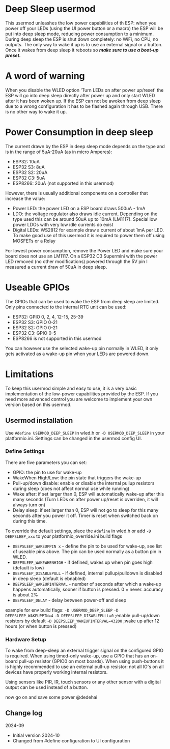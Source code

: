 # Deep Sleep usermod

This usermod unleashes the low power capabilities of th ESP: when you power off your LEDs (using the UI power button or a macro) the ESP will be put into deep sleep mode, reducing power consumption to a minimum.
During deep sleep the ESP is shut down completely: no WiFi, no CPU, no outputs. The only way to wake it up is to use an external signal or a button. Once it wakes from deep sleep it reboots so ***make sure to use a boot-up preset.***

# A word of warning

When you disable the WLED option 'Turn LEDs on after power up/reset' the ESP will go into deep sleep directly after power up and only start WLED after it has been woken up.
If the ESP can not be awoken from deep sleep due to a wrong configuration it has to be flashed again through USB. There is no other way to wake it up.

# Power Consumption in deep sleep

The current drawn by the ESP in deep sleep mode depends on the type and is in the range of 5uA-20uA (as in micro Amperes):
- ESP32: 10uA
- ESP32 S3: 8uA
- ESP32 S2: 20uA
- ESP32 C3: 5uA
- ESP8266: 20uA (not supported in this usermod)

However, there is usually additional components on a controller that increase the value:
- Power LED: the power LED on a ESP board draws 500uA - 1mA
- LDO: the voltage regulator also draws idle current. Depending on the type used this can be around 50uA up to 10mA (LM1117). Special low power LDOs with very low idle currents do exist
- Digital LEDs: WS2812 for example draw a current of about 1mA per LED. To make good use of this usermod it is required to power them off using MOSFETs or a Relay

For lowest power consumption, remove the Power LED and make sure your board does not use an LM1117. On a ESP32 C3 Supermini with the power LED removed (no other modifications) powered through the 5V pin I measured a current draw of 50uA in deep sleep.

# Useable GPIOs

The GPIOs that can be used to wake the ESP from deep sleep are limited. Only pins connected to the internal RTC unit can be used:

- ESP32: GPIO 0, 2, 4, 12-15, 25-39
- ESP32 S3: GPIO 0-21
- ESP32 S2: GPIO 0-21
- ESP32 C3: GPIO 0-5
- ESP8266 is not supported in this usermod

You can however use the selected wake-up pin normally in WLED, it only gets activated as a wake-up pin when your LEDs are powered down.

# Limitations

To keep this usermod simple and easy to use, it is a very basic implementation of the low-power capabilities provided by the ESP. If you need more advanced control you are welcome to implement your own version based on this usermod.

## Usermod installation

Use `#define USERMOD_DEEP_SLEEP` in wled.h or `-D USERMOD_DEEP_SLEEP` in your platformio.ini. Settings can be changed in the usermod config UI.

### Define Settings

There are five parameters you can set:

- GPIO: the pin to use for wake-up
- WakeWhen High/Low: the pin state that triggers the wake-up
- Pull-up/down disable: enable or disable the internal pullup resistors during sleep (does not affect normal use while running)
- Wake after: if set larger than 0, ESP will automatically wake-up after this many seconds (Turn LEDs on after power up/reset is overriden, it will always turn on)
- Delay sleep: if set larger than 0, ESP will not go to sleep for this many seconds after you power it off. Timer is reset when switched back on during this time.

To override the default settings, place the `#define` in wled.h or add `-D DEEPSLEEP_xxx` to your platformio_override.ini build flags

* `DEEPSLEEP_WAKEUPPIN x`    - define the pin to be used for wake-up, see list of useable pins above. The pin can be used normally as a button pin in WLED.
* `DEEPSLEEP_WAKEWHENHIGH`   - if defined, wakes up when pin goes high (default is low)
* `DEEPSLEEP_DISABLEPULL`    - if defined, internal pullup/pulldown is disabled in deep sleep (default is ebnabled)
* `DEEPSLEEP_WAKEUPINTERVAL` - number of seconds after which a wake-up happens automatically, sooner if button is pressed. 0 = never. accuracy is about 2%
* `DEEPSLEEP_DELAY`          - delay between power-off and sleep

example for env build flags:
 `-D USERMOD_DEEP_SLEEP`
 `-D DEEPSLEEP_WAKEUPPIN=4`
 `-D DEEPSLEEP_DISABLEPULL=0` ;enable pull-up/down resistors by default
 `-D DEEPSLEEP_WAKEUPINTERVAL=43200` ;wake up after 12 hours (or when button is pressed)

### Hardware Setup

To wake from deep-sleep an external trigger signal on the configured GPIO is required. When using timed-only wake-up, use a GPIO that has an on-board pull-up resistor (GPIO0 on most boards). When using push-buttons it is highly recommended to use an external pull-up resistor: not all IO's on all devices have properly working internal resistors.

Using sensors like PIR, IR, touch sensors or any other sensor with a digital output can be used instead of a button.

now go on and save some power
@dedehai

## Change log
2024-09
* Initial version
2024-10
* Changed from #define configuration to UI configuration